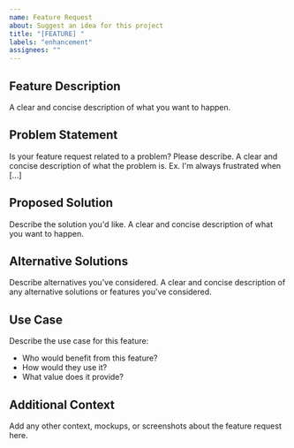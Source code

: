 ```yaml
---
name: Feature Request
about: Suggest an idea for this project
title: "[FEATURE] "
labels: "enhancement"
assignees: ""
---
```


## Feature Description

A clear and concise description of what you want to happen.

## Problem Statement

Is your feature request related to a problem? Please describe.
A clear and concise description of what the problem is. Ex. I'm always frustrated when [...]

## Proposed Solution

Describe the solution you'd like.
A clear and concise description of what you want to happen.

## Alternative Solutions

Describe alternatives you've considered.
A clear and concise description of any alternative solutions or features you've considered.

## Use Case

Describe the use case for this feature:

- Who would benefit from this feature?
- How would they use it?
- What value does it provide?

## Additional Context

Add any other context, mockups, or screenshots about the feature request here.
